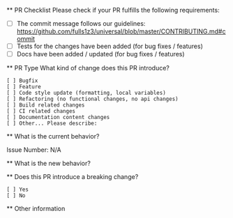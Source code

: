 \*\* PR Checklist
Please check if your PR fulfills the following requirements:

- [ ] The commit message follows our guidelines: https://github.com/fulls1z3/universal/blob/master/CONTRIBUTING.md#commit
- [ ] Tests for the changes have been added (for bug fixes / features)
- [ ] Docs have been added / updated (for bug fixes / features)

\*\* PR Type
What kind of change does this PR introduce?

<!-- Please check the one that applies to this PR using "x". -->

```
[ ] Bugfix
[ ] Feature
[ ] Code style update (formatting, local variables)
[ ] Refactoring (no functional changes, no api changes)
[ ] Build related changes
[ ] CI related changes
[ ] Documentation content changes
[ ] Other... Please describe:
```

\*\* What is the current behavior?

<!-- Please describe the current behavior that you are modifying, or link to a relevant issue. -->

Issue Number: N/A

\*\* What is the new behavior?

\*\* Does this PR introduce a breaking change?

```
[ ] Yes
[ ] No
```

<!-- If this PR contains a breaking change, please describe the impact and migration path for existing applications below. -->

\*\* Other information
